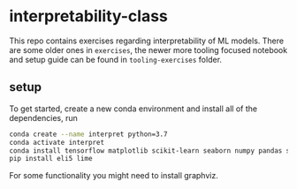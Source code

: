 # interpretability-class

This repo contains exercises regarding interpretability of ML models. There are some older ones in `exercises`, the newer more tooling focused notebook and setup guide can be found in `tooling-exercises` folder.

## setup

To get started, create a new conda environment and install all of the dependencies, run

```bash
conda create --name interpret python=3.7
conda activate interpret
conda install tensorflow matplotlib scikit-learn seaborn numpy pandas scipy statsmodels ipython jupyter
pip install eli5 lime
```

For some functionality you might need to install graphviz.
